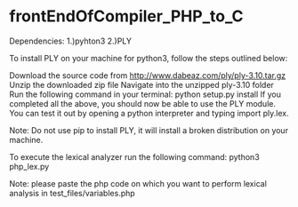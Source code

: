 # frontEndOfCompiler_PHP_to_C

Dependencies:
1.)pyhton3
2.)PLY

To install PLY on your machine for python3, follow the steps outlined below:

Download the source code from http://www.dabeaz.com/ply/ply-3.10.tar.gz
Unzip the downloaded zip file
Navigate into the unzipped ply-3.10 folder
Run the following command in your terminal: python setup.py install
If you completed all the above, you should now be able to use the PLY module. You can test it out by opening a python interpreter and typing import ply.lex.

Note: Do not use pip to install PLY, it will install a broken distribution on your machine.



To execute the lexical analyzer run the following command:
python3 php_lex.py

Note:
please paste the php code on which you want to perform lexical analysis in test_files/variables.php

